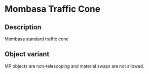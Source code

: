 # Mombasa Traffic Cone

## Description

Mombasa standard traffic cone

## Object variant

MP objects are non-telescoping and material swaps are not allowed.
